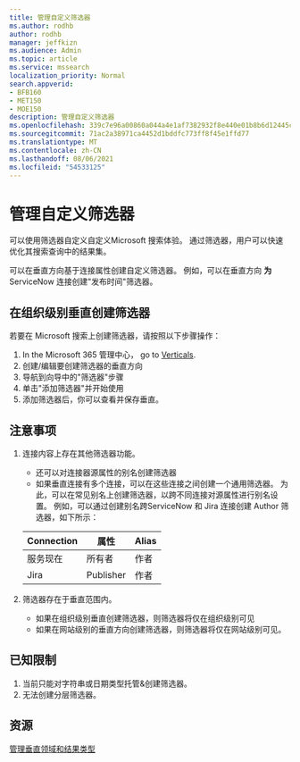 ```yaml
---
title: 管理自定义筛选器
ms.author: rodhb
author: rodhb
manager: jeffkizn
ms.audience: Admin
ms.topic: article
ms.service: mssearch
localization_priority: Normal
search.appverid:
- BFB160
- MET150
- MOE150
description: 管理自定义筛选器
ms.openlocfilehash: 339c7e96a00860a044a4e1af7382932f8e440e01b8b6d12445c24c1ea9b8cad0
ms.sourcegitcommit: 71ac2a38971ca4452d1bddfc773ff8f45e1ffd77
ms.translationtype: MT
ms.contentlocale: zh-CN
ms.lasthandoff: 08/06/2021
ms.locfileid: "54533125"
---
```

# <a name="manage-custom-filters"></a>管理自定义筛选器

可以使用筛选器自定义自定义Microsoft 搜索体验。 通过筛选器，用户可以快速优化其搜索查询中的结果集。

可以在垂直方向基于连接属性创建自定义筛选器。 例如，可以在垂直方向 **为** ServiceNow 连接创建"发布时间"筛选器。

## <a name="create-a-filter-in-an-organizational-level-vertical"></a>在组织级别垂直创建筛选器

若要在 Microsoft 搜索上创建筛选器，请按照以下步骤操作：

1. In the Microsoft 365 管理中心， go to [Verticals](https://admin.microsoft.com/Adminportal/Home#/MicrosoftSearch/verticals).
1. 创建/编辑要创建筛选器的垂直方向
1. 导航到向导中的"筛选器"步骤
1. 单击"添加筛选器"并开始使用
1. 添加筛选器后，你可以查看并保存垂直。

## <a name="things-to-consider"></a>注意事项

1. 连接内容上存在其他筛选器功能。

    - 还可以对连接器源属性的别名创建筛选器
    - 如果垂直连接有多个连接，可以在这些连接之间创建一个通用筛选器。 为此，可以在常见别名上创建筛选器，以跨不同连接对源属性进行别名设置。 例如，可以通过创建别名跨ServiceNow 和 Jira 连接创建 Author 筛选器，如下所示：

    | Connection | 属性 | Alias |
    | --- | --- | --- |
    | 服务现在 | 所有者 | 作者 |
    | Jira | Publisher | 作者 |

1. 筛选器存在于垂直范围内。

    - 如果在组织级别垂直创建筛选器，则筛选器将仅在组织级别可见
    - 如果在网站级别的垂直方向创建筛选器，则筛选器将仅在网站级别可见。

## <a name="known-limitations"></a>已知限制

1. 当前只能对字符串或日期类型托管&创建筛选器。
1. 无法创建分层筛选器。

## <a name="resources"></a>资源

[管理垂直领域和结果类型](customize-search-page.md)
